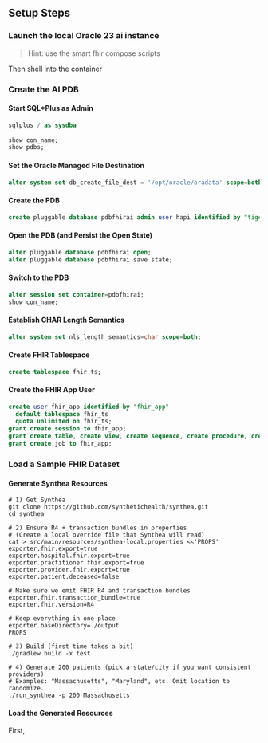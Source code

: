 ## Setup Steps
### Launch the local Oracle 23 ai instance
> Hint: use the smart fhir compose scripts

Then shell into the container
### Create the AI PDB
#### Start SQL*Plus as Admin
```sql
sqlplus / as sysdba
        
show con_name; 
show pdbs;
```

#### Set the Oracle Managed File Destination
```sql
alter system set db_create_file_dest = '/opt/oracle/oradata' scope=both;
```

#### Create the PDB
```sql
create pluggable database pdbfhirai admin user hapi identified by "tiger" roles = (dba);
```

#### Open the PDB (and Persist the Open State)
```sql
alter pluggable database pdbfhirai open;
alter pluggable database pdbfhirai save state;
```

#### Switch to the PDB
```sql
alter session set container=pdbfhirai;
show con_name;
```

#### Establish CHAR Length Semantics
```sql
alter system set nls_length_semantics=char scope=both;
```

#### Create FHIR Tablespace
```sql
create tablespace fhir_ts;
```

#### Create the FHIR App User
```sql
create user fhir_app identified by "fhir_app"
  default tablespace fhir_ts
  quota unlimited on fhir_ts;
grant create session to fhir_app;
grant create table, create view, create sequence, create procedure, create trigger, create index, create synonym, create type to fhir_app;
grant create job to fhir_app;
```
### Load a Sample FHIR Dataset
#### Generate Synthea Resources
```shell
# 1) Get Synthea
git clone https://github.com/synthetichealth/synthea.git
cd synthea

# 2) Ensure R4 + transaction bundles in properties
# (Create a local override file that Synthea will read)
cat > src/main/resources/synthea-local.properties <<'PROPS'
exporter.fhir.export=true
exporter.hospital.fhir.export=true
exporter.practitioner.fhir.export=true
exporter.provider.fhir.export=true
exporter.patient.deceased=false

# Make sure we emit FHIR R4 and transaction bundles
exporter.fhir.transaction_bundle=true
exporter.fhir.version=R4

# Keep everything in one place
exporter.baseDirectory=./output
PROPS

# 3) Build (first time takes a bit)
./gradlew build -x test

# 4) Generate 200 patients (pick a state/city if you want consistent providers)
# Examples: "Massachusetts", "Maryland", etc. Omit location to randomize.
./run_synthea -p 200 Massachusetts
```
#### Load the Generated Resources
First, 
